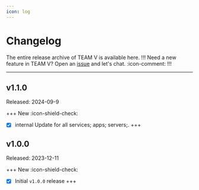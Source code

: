 ```yaml
---
icon: log
---
```

# Changelog

The entire release archive of TEAM V is available here.
!!!
Need a new feature in TEAM V? Open an [issue](https://teamv.hstn.me/#contact) and let's chat. :icon-comment:
!!!

---

## v1.1.0

Released: 2024-09-9

+++ New :icon-shield-check:
- [x] internal Update for all services; apps; servers;.
+++

## v1.0.0

Released: 2023-12-11

+++ New :icon-shield-check:
- [x] Initial `v1.0.0` release
+++
